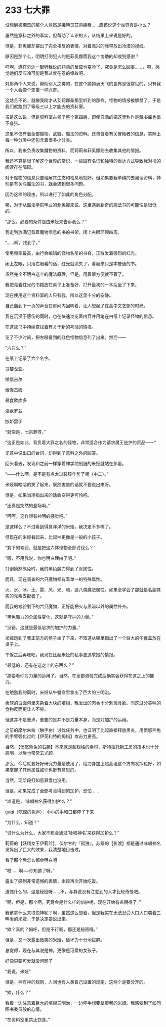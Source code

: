 # 233 七大罪

没想到被袭击的那个人竟然是接待员艾莉娜桑……应该说这个世界真是小么？

虽然是意料之外的事实，但帮助了认识的人，从结果上来说是好的。

但是，菲奥娜却摆出了完全相反的表情，对着高兴的我释放出冷漠的视线。

原因是那个么，明明打倒犯人的是菲奥娜而我这个协助的却收到感谢？

呜啊，连在旁边一起听我说的莉莉的反应也变冷了，究竟是怎么回事……，嘛，感觉她们反应冷可能是我过度在意的缘故吧。

对那两个人来说，帮助别人之类的，在这个魔物满天飞的世界是很常见的，只有我一个人会像个笨蛋一样兴奋。

这姑且不论，就像我刚才从艾莉娜桑那里听到的那样，怪物的情报被解禁了，于是我们就跑到了等级三以上才能去的资料室。

虽是这么说，但是资料室占领了整个第四层，即使自满的把这里称作是藏书库也毫不夸张。

这里不仅有着全部魔物，武器，魔法的资料。还包含着有关冒险者的信息，实际上每一种分类中还包含着很多小分类。

所以，我来负责收集魔物的资料，而莉莉和菲奥娜则去收集其他的情报。

我还不算是很了解这个世界的常识，一些固有名词和独特的表达方式导致我对书的阅读存在障碍。

对于魔物的信息只要理解其生态和栖息地就好。但如果要我单纯的去阅读资料，特别是有关与魔法的书，就会遇到很多问题。

因为这样的理由，所以进行了如此的角色分配。

嘛，对于从魔法学院毕业的菲奥娜来说，这里遇到新奇的魔法书的可能性是很低的。

“那么，必要的条件是由米娅来告诉我么？”

我走到放满记载着魔物信息的书的书架，闭上右眼环顾四周。

“……啊，找到了。”

使用频率最高，由行会编辑的怪物名册的书脊，正散发着强烈的红光。

闭上左眼，只用右眼看的话，红光就消失了，看起来只是本普通的书。

虽然完全不明白这个的魔法原理，但是，用着很方便就不管了。

我把亮着红光的书籍放在桌子上准备好，打开最初的一本后坐了下来。

现在使用这个资料室的人只有我，所以这里十分的安静。

自己翻到下一页的声音在房间内回响着，让人想起了在高中文艺部的时光。

我在沉浸于感伤的同时，也在快速浏览着内容并用笔在白纸上记录怪物的信息。

在这些书中持续查找着有关于新的考验的情报。

花了不少时间，把左眼看到的红色怪物信息列了出来。然后——

“六只么？”

在纸上记录了六个名字。

贪婪戈亚。

懒惰吉尔

傲慢杰姆

暴食欧库多

淫欲罗兹

嫉妒雷伊

“就像是，七宗罪呀。”

“这正是如此，背负着大罪之名的怪物，非常适合作为请求魔王庇护的贡品——”

无意中说出口的台词，却得到了意料之外的回答。

回头看去，发现和之前一样穿着神学院制服的米娅就站在那里。

“——什么啊，是不是有点太过装腔作势了呢（中二）。”

米娅啊哈哈的笑了起来，既然害羞的话就不要说出来呀。

但是，如果当场指出来的话会变得更可怜吧。

“还真是突然的登场啊。”

“呵呵，这样很有神明的感觉吧。”

是这样么？不过看到得意洋洋的米娅，我决定不多嘴了。

但现在的米娅看起来，比起神更像是一般的小孩子。

“剩下的考验，就是把这六体怪物全部讨伐么？”

“嗯，不用我说，你也明白理由了吧。”

打倒愤怒熊兔时，我的黑色魔力得到了炎属性。

而且，现在调查的六只魔物都有着单一的特殊属性。

火、水、冰、土、雷、风、光、暗，这八类魔法属性。如果全学会了那就是名副其实的元素支配者了。

而我的考验剩下的六只魔物，正好能把火与黑暗以外的属性补齐。

“黑色魔力的全属性变化，这就是守护的力量。”

“没错，这就是最低层次的加护的力量。”

米娅跑到了我正前方的椅子坐了下来，不知道从哪里掏出了一个巨大的午餐盒放在桌子上。

午饭之后再吃吧，我现在比起米娅的私事更追求她的情报。

“最低的，还有在这之上的东西么？”

“那要看你对力量的运用了，当然，在全部测验完成后确实会获得在这之上的能力。

在勉励我的同时，米娅从午餐盒里拿出了巨大的三明治。

柔软的白面包里夹杂着大块的培根，散发出的肉香十分刺激食欲。而这过分美味的食物反而更让人不爽。

但这并不是重点，重要的是并不是力量本身，而是对加护的运用。

之前的摩尔朱拉（触手树）讨伐任务中，也证明了比起直接释放黑炎，用愤怒熊兔的手臂强化过的【伊芙利特的拇指】攻击力更高。

当然，【愤怒熊兔的右腕】本来就是超规格的素材，斯特拉托斯工房的技术也十分高明，以后也常常去光顾。

那么，今后就要好好研究力量是使用了，给刀身加上超高温这个方向发挥也好，如果掌握了其他属性或许也挺有意思的。

当然，现阶段打如意算盘也没用。

但是，如果完成了全部考验得到的加护，恐怕……

“难道是，‘咏唱神名获得加护’么？”

guqi（吃惊的拟声），小小的手和口都停了下来

“为什么，知道？”

“说什么为什么，大家不都会通过‘咏唱神名’来获得加护么？”

莉莉的【妖精女王伊莉丝】，伏尔甘的『孤狼』，苏桑的【影渡】都是通过咏唱神名发挥出了巨大的效果，我清楚地目击过。

看了那个后怎么都会明白吧

“嗯……啊\~\~你知道了呀。”

露出了感到非常遗憾的表情，米娅再次开始吃饭。

遗憾什么的，这是秘密呀……不，与其说没有注意到的人才比较奇怪吧。

“啊，但是，那个啊，究竟会是什么样的加护呢，现在开始有点期待了。”

我该拿什么来取悦神呢？啊，虽然这么想着，但是我实在无法忍受大口大口嚼着三明治的米娅，于是决定要说出来。

“欸？真的？姆呼，但是不行啊，那还是秘密哦。”

但是，又一次露出微笑的米娅，破坏力十分地拔群。

总觉得，现在与其说是神，更像是可爱的女孩子。

好像只要可爱就没问题了

“我说，米娅”

但是，神有神的规则，人间也有人类自己设置的规定，这两个是要分开的。

“欸，什么？”

看着一边注意着巨大的培根三明治，一边伸手想要拿蛋卷的米娅。我感受到了如同图书委员般的心情。

“在资料室里禁止饮食。”
